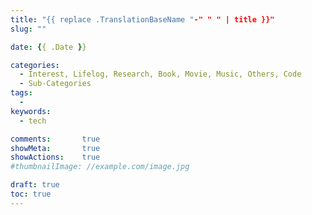 ```yaml
---
title: "{{ replace .TranslationBaseName "-" " " | title }}"
slug: ""

date: {{ .Date }}

categories:
  - Interest, Lifelog, Research, Book, Movie, Music, Others, Code
  - Sub-Categories
tags:
  -
keywords:
  - tech

comments:       true
showMeta:       true
showActions:    true
#thumbnailImage: //example.com/image.jpg

draft: true
toc: true
---
```




<!--more-->

<!-- toc -->


